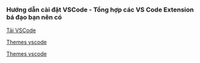 ### Hướng dẫn cài đặt VSCode - Tổng hợp các VS Code Extension bá đạo bạn nên có

[Tải VSCode](https://code.visualstudio.com/)

[Themes vscode](https://vscodethemes.com/)

[Themes vscode](https://code.visualstudio.com/)

